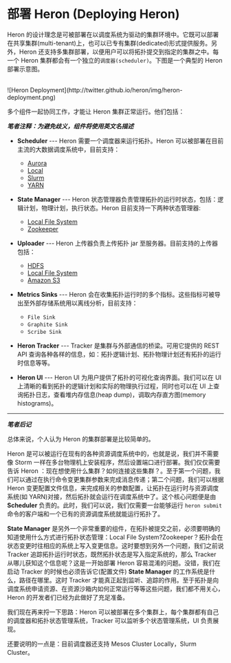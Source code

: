 # 部署 Heron (Deploying Heron)

Heron 的设计理念是可被部署在以调度系统为驱动的集群环境中。它既可以部署在共享集群(multi-tenant)上，也可以已专有集群(dedicated)形式提供服务。另外，Heron 还支持多集群部署，以便用户可以将拓扑提交到指定的集群之中。每一个 Heron 集群都会有一个独立的`调度器(scheduler)`。下图是一个典型的 Heron 部署示意图。

<br />
![Heron Deployment](http://twitter.github.io/heron/img/heron-deployment.png)
<br/>

多个组件一起协同工作，才能让 Heron 集群正常运行。他们包括：

***笔者注释：为避免歧义，组件将使用英文名描述***

* **Scheduler** --- Heron 需要一个调度器来运行拓扑。Heron 可以被部署在目前主流的大数据调度系统中，目前支持：
  * [Aurora](schedulers/aurora)
  * [Local](schedulers/local)
  * [Slurm](schedulers/slurm)
  * [YARN](schedulers/yarn)

* **State Manager** --- Heron 状态管理器负责管理拓扑的运行时状态，包括：逻辑计划，物理计划，执行状态。Heron 目前支持一下两种状态管理器:
  * [Local File System](statemanagers/localfs)
  * [Zookeeper](../State-Managers/Zookeeper.md)

* **Uploader** --- Heron 上传器负责上传拓扑 jar 至服务器。目前支持的上传器包括：
  * [HDFS](uploaders/hdfs)
  * [Local File System](uploaders/localfs)
  * [Amazon S3](uploaders/s3)

* **Metrics Sinks** --- Heron 会在收集拓扑运行时的多个指标。这些指标可被导出至外部存储系统用以离线分析，目前支持：
  * `File Sink`
  * `Graphite Sink`
  * `Scribe Sink`

* **Heron Tracker** --- Tracker 是集群与外部通信的桥梁。可用它提供的 REST API 查询各种各样的信息，如：拓扑逻辑计划、拓扑物理计划还有拓扑的运行时信息等等。

* **Heron UI** --- Heron UI 为用户提供了拓扑的可视化查询界面。我们可以在 UI 上清晰的看到拓扑的逻辑计划和实际的物理执行过程，同时也可以在 UI 上查询拓扑日志，查看堆内存信息(heap dump)，调取内存直方图(memory histograms)。

---
***笔者后记***

总体来说，个人认为 Heron 的集群部署是比较简单的。

Heron 是可以被运行在现有的各种资源调度系统中的，也就是说，我们并不需要像 Storm 一样在多台物理机上安装程序，然后设置端口进行部署。我们仅仅需要告诉 Heron ：现在想使用什么集群？如何连接这些集群？。至于第一个问题，我们可以通过在执行命令变更集群参数来完成消息传递；第二个问题，我们可以根据 Heron 变更配置文件信息，来完成相关的参数配置，让拓扑在运行时与资源调度系统(如 YARN)对接，然后拓扑就会运行在调度系统中了。这个核心问题便是由 **Scheduler** 负责的。此时，我们可以说，我们仅需要一台能够运行 `heron submit` 命令的客户端和一个已有的资源调度系统就能运行拓扑了。

**State Manager** 是另外一个非常重要的组件，在拓扑被提交之前，必须要明确的知道使用什么方式进行拓扑状态管理：Local File System?Zookeeper？拓扑会在状态变更时往相应的系统上写入变更信息。这时要想到另外一个问题，我们之前说 Tracker 追踪拓扑运行时状态，既然拓扑状态是写入指定系统的，那么 Tracker 从哪儿获知这个信息呢？这是一开始部署 Heron 容易混淆的问题。没错，我们在启动 Tracker 的时候也必须告诉它(配置文件) **State Manager** 的工作系统是什么，路径在哪里。这时 Tracker 才能真正起到监听、追踪的作用。至于拓扑是向调度系统申请资源、在资源沙箱内如何正常运行等等这些问题，我们都不用关心，Heron 的开发者们已经为此做好了充足准备。

我们现在再来捋一下思路：Heron 可以被部署在多个集群上，每个集群都有自己的调度器和拓扑状态管理系统，Tracker 可以监听多个状态管理系统，UI 负责展现。

还要说明的一点是：目前调度器还支持 Mesos Cluster Locally，Slurm Cluster。
